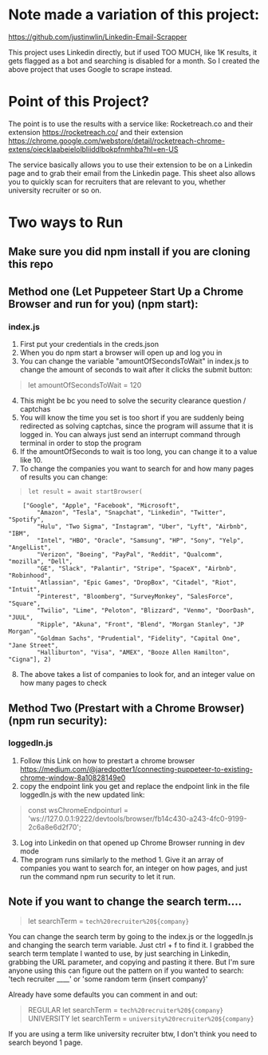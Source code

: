 # Note made a variation of this project:
https://github.com/justinwlin/Linkedin-Email-Scrapper

This project uses Linkedin directly, but if used TOO MUCH, like 1K results, it gets flagged as a bot and searching is disabled for a month.
So I created the above project that uses Google to scrape instead.

# Point of this Project?
The point is to use the results with a service like: Rocketreach.co and their extension https://rocketreach.co/ and their extension https://chrome.google.com/webstore/detail/rocketreach-chrome-extens/oiecklaabeielolbliiddlbokpfnmhba?hl=en-US

The service basically allows you to use their extension to be on a Linkedin page and to grab their email from the Linkedin page. This sheet also allows you to quickly scan for recruiters that are relevant to you, whether university recruiter or so on.

# Two ways to Run

## Make sure you did npm install if you are cloning this repo

## Method one (Let Puppeteer Start Up a Chrome Browser and run for you) (npm start):
### index.js
1. First put your credentials in the creds.json
2. When you do npm start a browser will open up and log you in
3. You can change the variable "amountOfSecondsToWait" in index.js to change the amount of seconds to wait after it clicks the submit button: 
> let amountOfSecondsToWait = 120
4. This might be bc you need to solve the security clearance question / captchas
5. You will know the time you set is too short if you are suddenly being redirected as solving captchas, since the program will assume that it is logged in. You can always just send an interrupt command through terminal in order to stop the program
6. If the amountOfSeconds to wait is too long, you can change it to a value like 10.
7. To change the companies you want to search for and how many pages of results you can change:
>     let result = await startBrowser(
        ["Google", "Apple", "Facebook", "Microsoft",
            "Amazon", "Tesla", "Snapchat", "Linkedin", "Twitter", "Spotify",
            "Hulu", "Two Sigma", "Instagram", "Uber", "Lyft", "Airbnb", "IBM",
            "Intel", "HBO", "Oracle", "Samsung", "HP", "Sony", "Yelp", "AngelList",
            "Verizon", "Boeing", "PayPal", "Reddit", "Qualcomm", "mozilla", "Dell",
            "GE", "Slack", "Palantir", "Stripe", "SpaceX", "Airbnb", "Robinhood",
            "Atlassian", "Epic Games", "DropBox", "Citadel", "Riot", "Intuit",
            "Pinterest", "Bloomberg", "SurveyMonkey", "SalesForce", "Square",
            "Twilio", "Lime", "Peloton", "Blizzard", "Venmo", "DoorDash", "JUUL",
            "Ripple", "Akuna", "Front", "Blend", "Morgan Stanley", "JP Morgan",
            "Goldman Sachs", "Prudential", "Fidelity", "Capital One", "Jane Street",
            "Halliburton", "Visa", "AMEX", "Booze Allen Hamilton", "Cigna"], 2)
8. The above takes a list of companies to look for, and an integer value on how many pages to check

## Method Two (Prestart with a Chrome Browser) (npm run security):
### loggedIn.js
1. Follow this Link on how to prestart a chrome browser
https://medium.com/@jaredpotter1/connecting-puppeteer-to-existing-chrome-window-8a10828149e0
2. copy the endpoint link you get and replace the endpoint link in the file loggedIn.js with the new updated link:
> const wsChromeEndpointurl = 'ws://127.0.0.1:9222/devtools/browser/fb14c430-a243-4fc0-9199-2c6a8e6d2f70';
3. Log into Linkedin on that opened up Chrome Browser running in dev mode
4. The program runs similarly to the method 1. Give it an array of companies you want to search for, an integer on how pages, and just run the command npm run security to let it run.

## Note if you want to change the search term....

> let searchTerm = `tech%20recruiter%20${company}`

You can change the search term by going to the index.js or the loggedIn.js and changing the search term variable. Just ctrl + f to find it. I grabbed the search term template I wanted to use, by just searching in Linkedin, grabbing the URL parameter, and copying and pasting it there. But I'm sure anyone using this can figure out the pattern on if you wanted to search: 'tech recruiter ____' or 'some random term {insert company}'

Already have some defaults you can comment in and out:

>REGULAR
>let searchTerm = `tech%20recruiter%20${company}`
>UNIVERSITY
>let searchTerm = `university%20recruiter%20${company}`


If you are using a term like university recruiter btw, I don't think you need to search beyond 1 page.
